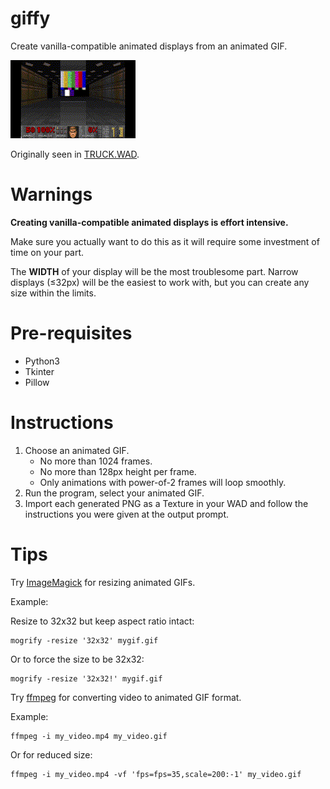 # giffy

Create vanilla-compatible animated displays from an animated GIF.

![](web/tpn.gif)

Originally seen in [TRUCK.WAD](https://www.doomworld.com/idgames/levels/doom2/deathmatch/s-u/truck).

# Warnings

**Creating vanilla-compatible animated displays is effort intensive.**

Make sure you actually want to do this as it will require some investment of time on your part.

The **WIDTH** of your display will be the most troublesome part. Narrow displays (&le;32px) will be the easiest to work with, but you can create any size within the limits.

# Pre-requisites

* Python3
* Tkinter
* Pillow

# Instructions

1. Choose an animated GIF.
    * No more than 1024 frames.
    * No more than 128px height per frame.
    * Only animations with power-of-2 frames will loop smoothly.
2. Run the program, select your animated GIF.
3. Import each generated PNG as a Texture in your WAD and follow the instructions you were given at the output prompt.

# Tips

Try [ImageMagick](https://imagemagick.org/index.php) for resizing animated GIFs.

Example:

Resize to 32x32 but keep aspect ratio intact:

```
mogrify -resize '32x32' mygif.gif
```

Or to force the size to be 32x32:

```
mogrify -resize '32x32!' mygif.gif
```

Try [ffmpeg](https://ffmpeg.org/) for converting video to animated GIF format.

Example:

```
ffmpeg -i my_video.mp4 my_video.gif
```

Or for reduced size:

```
ffmpeg -i my_video.mp4 -vf 'fps=fps=35,scale=200:-1' my_video.gif
```

